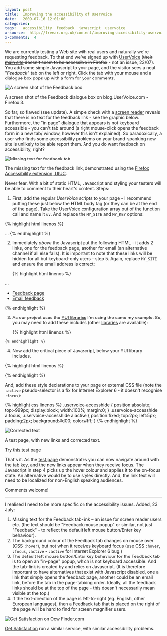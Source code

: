 ```yaml
---
layout: post
title:  Improving the accessibility of UserVoice
date:   2009-07-16 12:01:00
categories:
tags:   accessibility  feedback  javascript  uservoice
x-source:  http://freear.org.uk/content/improving-accessibility-uservoice#
x-comments:  4
---
```



We are currently testing a Web site with real users and naturally we're requesting feedback.
To that end we've signed up with [UserVoice][] (<del>their [main site][] doesn't
seem to be accessible in Firefox</del> - not an issue, 23/07).
You add some simple Javascript to your page, and the visitor sees a neat "_Feedback_" tab on the left or right.
Click the tab with your mouse and a dialogue box pops up with a form for your comments.

![A screen shot of the Feedback box][img-1]

A screen shot of the Feedback dialogue box on blog.UserVoice.com - Firefox 3.

So far, so flawed (see update). A simple check with a [screen reader][] reveals that there is no text for the feedback link - see the graphic below. Furthermore, the "in page" dialogue that appears is not keyboard accessible - you can't tab around (a right mouse-click opens the feedback form in a new tab/ window, however this isn't explained). So paradoxically, a user who finds some accessibility problems on your brand-spanking new site is unlikely to be able report them. And you do want feedback on accessibility, right?

![Missing text for feedback tab][img-2]

The missing text for the feedback link, demonstrated using the [Firefox Accessibility extension, UIUC][uiuc].

Never fear. With a bit of static HTML, Javascript and styling your testers will be able to comment to their heart's content. Steps:

1. First, add the regular _UserVoice_ scripts to your page - I recommend putting
these just below the HTML body tag (or they can be at the end of the page).
Take the UserVoice configuration array out of the function call and name it `uv`.
And replace the `MY_SITE` and `MY_KEY` options:


{% highlight html linenos %}
<body>
…
<script type="text/javascript">
 var uservoiceJsHost = ("https:"==document.location.protocol) ? "https://uservoice.com" : "http://cdn.uservoice.com"
 document.write(unescape("%3Cscript src='" +uservoiceJsHost+ "/javascripts/widgets/tab.js' type='text/javascript'%3E%3C/script%3E"))
</script>
<script type="text/javascript">
var uv={
  key: 'MY_KEY',
  host: 'MY_SITE.uservoice.com',
  forum: 'general',
  alignment: 'left', // 'left', 'right'
  background_color:'#d00',
  text_color: 'white',
  hover_color: '#04a',
  lang: 'en'
};
UserVoice.Tab.show(uv);
</script>
{% endhighlight %}


2. Immediately _above_ the Javascript put the following HTML - it adds 2 links, one
for the feedback page, another for email (an alternative channel if all else fails).
It is important to note that these links will be hidden for all but keyboard-only users - step 5.
Again, replace `MY_SITE` and ensure the email address is correct:

    {% highlight html linenos %}
<body>
  …
<ul id="uservoice-feedback-noscript" lang="en">
  <li><a href="http://MY_SITE.uservoice.com/pages/general#">Feedback page</a></li>
  <li><a href="mailto:contact@MY_SITE.com?subject=MY_SITE%20feedback">Email feedback</a></li>
</ul>
    {% endhighlight %}

3. As our project uses the [YUI libraries][yui] I'm using the same my example.
    So, you may need to add these includes (other [libraries][] are available):


    {% highlight html linenos %}
<script type="text/javascript" src="http://yui.yahooapis.com/2.7.0/build/yahoo/yahoo-min.js"></script>
<script type="text/javascript" src="http://yui.yahooapis.com/2.7.0/build/event/event-min.js"></script>
    {% endhighlight %}

4. Now add the critical piece of Javascript, below your YUI library includes.

{% highlight html linenos %}
<script type="text/javascript">
YAHOO.util.Event.onAvailable('uservoice-feedback-tab', function(){
  var no = document.getElementById('uservoice-feedback-noscript');
  var tab= document.getElementById('uservoice-feedback-tab');
  var el = document.createElement('span');
  tab.onfocus= function(){ tab.style.backgroundColor = uv.hover_color };
  tab.onblur = function(){ tab.style.backgroundColor = uv.background_color; };
  tab.appendChild(el);
  el.innerHTML = 'Feedback mouse popup';
  el.className = no.className = 'uservoice-accesshide';
});
</script>
{% endhighlight %}


And, add these style declarations to your page or external CSS file (note the
`:active` pseudo-selector is a fix for Internet Explorer 6 - it doesn't recognise `:focus`):

{% highlight css linenos %}
.uservoice-accesshide {
  position:absolute;
  top:-999px;
  display:block;
  width:100%;
  margin:0;
}
.uservoice-accesshide a:focus, .uservoice-accesshide a:active {
  position:fixed;
  top:2px;
  left:5px;
  padding:2px;
  background:#d00;
  color:#fff;
}
{% endhighlight %}


![Corrected text][img-3]

A test page, with new links and corrected text.

[Try this test page][test]

That's it. As the [test page][test] demonstrates you can now navigate around
with the tab key, and the new links appear when they receive focus.
The Javascript in step 4 picks up the hover colour and applies it to the on-focus state.
An alternative would be to use styles directly.
And, the link text will need to be localized for non-English speaking audiences.

Comments welcome!

---

I realised I need to be more specific on the accessibility issues. Added, 23 July:

1. Missing text for the Feedback tab-link – an issue for screen reader users etc.
(the text should be "Feedback mouse popup" or similar, not just "Feedback" - to reflect the default left mouse button/Enter key behaviour).
2. The background colour of the Feedback tab changes on mouse over (CSS `:hover`),
but not when it receives keyboard focus (use CSS `:hover`, `:focus`, `:active` - `:active` for Internet Explorer 6 bug.)
3. The default left mouse button/Enter key behaviour for the Feedback tab is to open
an "in-page" popup, which is not keyboard accessible. And the tab-link is created by and relies on Javascript.
(It is therefore important to have alternatives that exist with Javascript disabled, one a link that simply opens the feedback page, another could be an email link, before the tab in the page-tabbing order.
Ideally, all the feedback links should be at the top of the page - this doesn't necessarily mean visible at the top.)
4. If the text-direction of the page is left-to-right (eg. English, other European languages),
then a Feedback tab that is placed on the right of the page will be hard to find for screen magnifier users.

![Get Satisfaction on Ocw Finder.com][img-4]

[Get Satisfaction][] run a similar service, with similar accessibility problems.


[UserVoice]: http://blog.uservoice.com/
[main site]: http://uservoice.com/
[uiuc]: http://firefox.cita.uiuc.edu/
[screen reader]: http://nvda-project.org/
[yui]: http://developer.yahoo.com/yui/event/ "Yahoo YUI Javascript libraries"
[libraries]: http://jquery.com/ "jQuery Javascript library"
[test]: http://freear.org.uk/example?a=uservoice
[Get Satisfaction]: http://getsatisfaction.com/

[img-1]: http://lh3.ggpht.com/_jU8d1WdVVKA/Sl9bPpgJawI/AAAAAAAAAuY/sSbfR_X2sHQ/s720/scr6_blog.uservoice.com_saf-pop.png
[img-2]: http://lh5.ggpht.com/_jU8d1WdVVKA/Sl5H05l_8gI/AAAAAAAAAs4/yCupC1GIv5E/s512/scr2_blog.uservoice.com_fx-ac-red.png
[img-3]: http://lh4.ggpht.com/_jU8d1WdVVKA/Sl5H1A4lymI/AAAAAAAAAs8/V46DT2cepyw/s512/scr3_blog.uservoice.com_fx-ac-red.png
[img-4]: http://lh3.ggpht.com/_jU8d1WdVVKA/Sl8MIqp5bpI/AAAAAAAAAtk/9F0n7QEjseU/s512/scr4_ocwfinder.com_getsatis_fx.png

[End]: end
